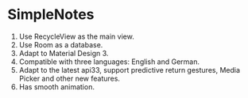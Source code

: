 # SimpleNotes
1. Use RecycleView as the main view.
2. Use Room as a database.
3. Adapt to Material Design 3.
4. Compatible with three languages:  English and German.
5. Adapt to the latest api33, support predictive return gestures, Media Picker and other new features.
6. Has smooth animation.


